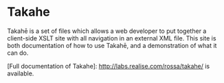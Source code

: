 # Takahe
Takahē is a set of files which allows a web developer to put together a client-side XSLT site with all navigation in an external XML file. This site is both documentation of how to use Takahē, and a demonstration of what it can do.

[Full documentation of Takahe]: http://labs.realise.com/rossa/takahe/ is available.
